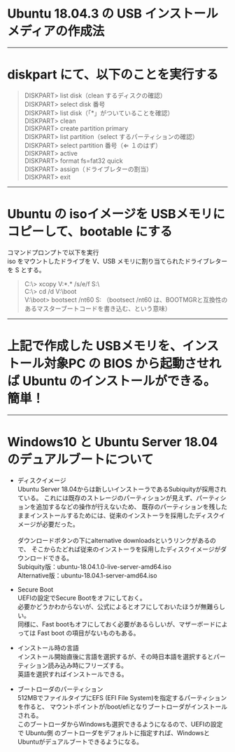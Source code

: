 # Ubuntu 18.04.3 の USB インストールメディアの作成法
---

# diskpart にて、以下のことを実行する

> DISKPART> list disk（clean するディスクの確認）  
> DISKPART> select disk 番号  
> DISKPART> list disk（「*」がついていることを確認）  
> DISKPART> clean  
> DISKPART> create partition primary  
> DISKPART> list partition（select するパーティションの確認）  
> DISKPART> select partition 番号（⇐ １のはず）  
> DISKPART> active  
> DISKPART> format fs=fat32 quick  
> DISKPART> assign（ドライブレターの割当）  
> DISKPART> exit  
---

# Ubuntu の isoイメージを USBメモリにコピーして、bootable にする  
コマンドプロンプトで以下を実行  
iso をマウントしたドライブを V、USB メモリに割り当てられたドライブレターを S とする。
> C:\\\> xcopy V:\*.* /s/e/f S:\  
> C:\\\> cd /d V:\boot  
> V:\\boot> bootsect /nt60 S: （bootsect /nt60 は、BOOTMGRと互換性のあるマスターブートコードを書き込む、という意味）
---

# 上記で作成した USBメモリを、インストール対象PC の BIOS から起動させれば Ubuntu のインストールができる。簡単！
---

# Windows10 と Ubuntu Server 18.04 のデュアルブートについて  

* ディスクイメージ  
Ubuntu Server 18.04からは新しいインストーラであるSubiquityが採用されている。
これには既存のストレージのパーティションが見えず、パーティションを追加するなどの操作が行えないため、
既存のパーティションを残したままインストールするためには、従来のインストーラを採用したディスクイメージが必要だった。<BR><BR>
ダウンロードボタンの下にalternative downloadsというリンクがあるので、
そこからたどれば従来のインストーラを採用したディスクイメージがダウンロードできる。  
Subiquity版：ubuntu-18.04.1.0-live-server-amd64.iso  
Alternative版：ubuntu-18.04.1-server-amd64.iso  

* Secure Boot  
UEFIの設定でSecure Bootをオフにしておく。  
必要かどうかわからないが、公式によるとオフにしておいたほうが無難らしい。  
同様に、Fast bootもオフにしておく必要があるらしいが、マザーボードによっては Fast boot の項目がないものもある。  

* インストール時の言語  
インストール開始直後に言語を選択するが、その時日本語を選択するとパーティション読み込み時にフリーズする。  
英語を選択すればインストールできる。  

* ブートローダのパーティション  
512MBでファイルタイプにEFS (EFI File System)を指定するパーティションを作ると、
マウントポイントが/boot/efiとなりブートローダがインストールされる。  
このブートローダからWindowsも選択できるようになるので、UEFIの設定で Ubuntu側 のブートローダをデフォルトに指定すれば、WindowsとUbuntuがデュアルブートできるようになる。
